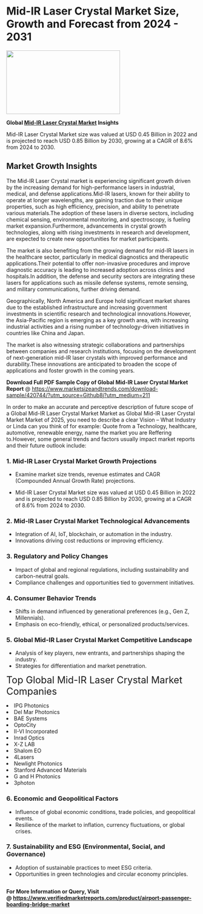 <H1>Mid-IR Laser Crystal Market Size, Growth and Forecast from 2024 - 2031</H1><img class="aligncenter size-medium wp-image-584254" src="https://thirdeyenews.in/wp-content/uploads/2024/09/Global-Market-Research-300x168.jpeg" alt="" width="300" height="168" /><p><strong>Global&nbsp;<a href="https://www.marketsizeandtrends.com/download-sample/420744/?utm_source=Github8j?utm_medium=211">Mid-IR Laser Crystal Market</a> Insights</strong></p><p>Mid-IR Laser Crystal Market size was valued at USD 0.45 Billion in 2022 and is projected to reach USD 0.85 Billion by 2030, growing at a CAGR of 8.6% from 2024 to 2030.</p><p><h2>Market Growth Insights</h2> The Mid-IR Laser Crystal market is experiencing significant growth driven by the increasing demand for high-performance lasers in industrial, medical, and defense applications.Mid-IR lasers, known for their ability to operate at longer wavelengths, are gaining traction due to their unique properties, such as high efficiency, precision, and ability to penetrate various materials.The adoption of these lasers in diverse sectors, including chemical sensing, environmental monitoring, and spectroscopy, is fueling market expansion.Furthermore, advancements in crystal growth technologies, along with rising investments in research and development, are expected to create new opportunities for market participants. <p>The market is also benefiting from the growing demand for mid-IR lasers in the healthcare sector, particularly in medical diagnostics and therapeutic applications.Their potential to offer non-invasive procedures and improve diagnostic accuracy is leading to increased adoption across clinics and hospitals.In addition, the defense and security sectors are integrating these lasers for applications such as missile defense systems, remote sensing, and military communications, further driving demand.</p> <p>Geographically, North America and Europe hold significant market shares due to the established infrastructure and increasing government investments in scientific research and technological innovations.However, the Asia-Pacific region is emerging as a key growth area, with increasing industrial activities and a rising number of technology-driven initiatives in countries like China and Japan.</p> <p>The market is also witnessing strategic collaborations and partnerships between companies and research institutions, focusing on the development of next-generation mid-IR laser crystals with improved performance and durability.These innovations are anticipated to broaden the scope of applications and foster growth in the coming years.</p> </p><p><span class=""><strong>Download Full PDF Sample Copy of Global Mid-IR Laser Crystal Market Report</strong> @ <a href="https://www.marketsizeandtrends.com/download-sample/420744/?utm_source=Github8j?utm_medium=211" target="_blank">https://www.marketsizeandtrends.com/download-sample/420744/?utm_source=Github8j?utm_medium=211</a></span></p><p>In order to make an accurate and perceptive description of future scope of a Global&nbsp;Mid-IR Laser Crystal Market Market as Global&nbsp;Mid-IR Laser Crystal Market Market of 2025, you need to describe a clear Vision &ndash; What Industry or Linda can you think of for example: Quote from a Technology, healthcare, automotive, renewable energy, name the market you are Reffering to.However, some general trends and factors usually impact market reports and their future outlook include:</p><h3>1.&nbsp;<strong>Mid-IR Laser Crystal Market Growth Projections</strong></h3><ul><li>Examine market size trends, revenue estimates and CAGR (Compounded Annual Growth Rate) projections.</li><li><p>Mid-IR Laser Crystal Market size was valued at USD 0.45 Billion in 2022 and is projected to reach USD 0.85 Billion by 2030, growing at a CAGR of 8.6% from 2024 to 2030.</p></li></ul><h3>2.&nbsp;<strong>Mid-IR Laser Crystal Market Technological Advancements</strong></h3><ul><li>Integration of AI, IoT, blockchain, or automation in the industry.</li><li>Innovations driving cost reductions or improving efficiency.</li></ul><h3>3.&nbsp;<strong>Regulatory and Policy Changes</strong></h3><ul><li>Impact of global and regional regulations, including sustainability and carbon-neutral goals.</li><li>Compliance challenges and opportunities tied to government initiatives.</li></ul><h3>4.&nbsp;<strong>Consumer Behavior Trends</strong></h3><ul><li>Shifts in demand influenced by generational preferences (e.g., Gen Z, Millennials).</li><li>Emphasis on eco-friendly, ethical, or personalized products/services.</li></ul><h3>5.&nbsp;<strong>Global Mid-IR Laser Crystal Market Competitive Landscape</strong></h3><ul><li>Analysis of key players, new entrants, and partnerships shaping the industry.</li><li>Strategies for differentiation and market penetration.</li></ul><p data-pm-slice="1 1 []"><span style="color: inherit; font-family: inherit; font-size: 25px;">Top Global Mid-IR Laser Crystal Market Companies</span></p><div class="" data-test-id=""><p><li>IPG Photonics</li><li> Del Mar Photonics</li><li> BAE Systems</li><li> OptoCity</li><li> II-VI Incorporated</li><li> Inrad Optics</li><li> X-Z LAB</li><li> Shalom EO</li><li> 4Lasers</li><li> Newlight Photonics</li><li> Stanford Advanced Materials</li><li> G and H Photonics</li><li> 3photon</li></p></div><h3>6.&nbsp;<strong>Economic and Geopolitical Factors</strong></h3><ul><li>Influence of global economic conditions, trade policies, and geopolitical events.</li><li>Resilience of the market to inflation, currency fluctuations, or global crises.</li></ul><h3>7.&nbsp;<strong>Sustainability and ESG (Environmental, Social, and Governance)</strong></h3><ul><li>Adoption of sustainable practices to meet ESG criteria.</li><li>Opportunities in green technologies and circular economy principles.</li></ul><h2><strong style="font-size: 14px;">For More Information or Query, Visit @&nbsp;</strong><a style="background-color: #ffffff; font-size: 14px;" href="https://www.marketsizeandtrends.com/report/mid-ir-laser-crystal-market/" target="_blank">https://www.verifiedmarketreports.com/product/airport-passenger-boarding-bridge-market</a></h2>